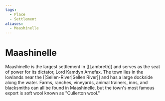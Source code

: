 ```yaml
---
tags:
  - Place
  - Settlement
aliases:
  - Maashinelle
---
```

# Maashinelle
Maashinelle is the largest settlement in [[Lambreth]] and serves as the seat of power for its dictator, Lord Kamdyn Arnefax. The town lies in the lowlands near the [[Sellen-River|Sellen River]] and has a large dockside along the water. Farms, ranches, vineyards, animal trainers, inns, and blacksmiths can all be found in Maashinelle, but the town's most famous export is soft wool known as "Cullerton wool."